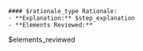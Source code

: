     #### $rationale_type Rationale:
    - **Explanation:** $step_explanation
    - **Elements Reviewed:**
$elements_reviewed